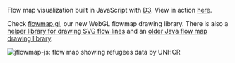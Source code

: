 Flow map visualization built in JavaScript with [D3][d3]. View in action [here][demo].


Check 
[flowmap.gl](https://github.com/teralytics/flowmap.gl), our new WebGL flowmap drawing library. 
There is also a [helper library for drawing SVG flow lines](https://github.com/ilyabo/svg-flowline) and an [older Java flow map drawing library](https://github.com/ilyabo/jflowmap/tree/master/JFlowMap).



[d3]: http://d3js.org/
[demo]: https://ilya.boyandin.me/jflowmap.js/

![jflowmap-js: flow map showing refugees data by UNHCR](https://raw.github.com/ilyabo/jflowmap.js/master/doc/jflowmap-js.png)
